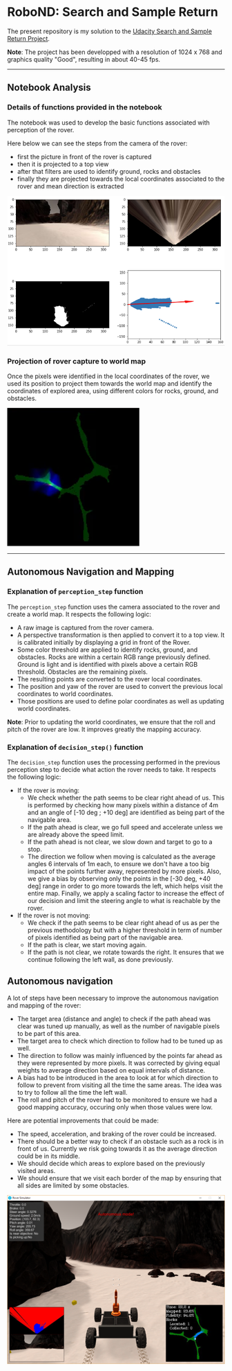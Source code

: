 # RoboND: Search and Sample Return

The present repository is my solution to the [Udacity Search and Sample Return Project](https://github.com/udacity/RoboND-Rover-Project).

**Note**: The project has been developped with a resolution of 1024 x 768 and graphics quality "Good", resulting in about 40-45 fps.

---

## Notebook Analysis

### Details of functions provided in the notebook
The notebook was used to develop the basic functions associated with perception of the rover.

Here below we can see the steps from the camera of the rover:
- first the picture in front of the rover is captured
- then it is projected to a top view
- after that filters are used to identify ground, rocks and obstacles
- finally they are projected towards the local coordinates associated to the rover and mean direction is extracted

![alt text](misc\project_example.png "Project example")

### Projection of rover capture to world map
Once the pixels were identified in the local coordinates of the rover, we used its position to project them towards the world map and identify the coordinates of explored area, using different colors for rocks, ground, and obstacles.

![alt text](misc\project_example_map.png "Project example map")

---

## Autonomous Navigation and Mapping

### Explanation of `perception_step` function
The `perception_step` function uses the camera associated to the rover and create a world map. It respects the following logic:
* A raw image is captured from the rover camera.
* A perspective transformation is then applied to convert it to a top view. It is calibrated initially by displaying a grid in front of the Rover.
* Some color threshold are applied to identify rocks, ground, and obstacles. Rocks are within a certain RGB range previously defined. Ground is light and is identified with pixels above a certain RGB threshold. Obstacles are the remaining pixels.
* The resulting points are converted to the rover local coordinates.
* The position and yaw of the rover are used to convert the previous local coordinates to world coordinates.
* Those positions are used to define polar coordinates as well as updating world coordinates.

**Note**: Prior to updating the world coordinates, we ensure that the roll and pitch of the rover are low. It improves greatly the mapping accuracy.

### Explanation of `decision_step()` function
The `decision_step` function uses the processing performed in the previous perception step to decide what action the rover needs to take. It respects the following logic:
* If the rover is moving:
    * We check whether the path seems to be clear right ahead of us. This is performed by checking how many pixels within a distance of 4m and an angle of [-10 deg ; +10 deg] are identified as being part of the navigable area.
    * If the path ahead is clear, we go full speed and accelerate unless we are already above the speed limit.
    * If the path ahead is not clear, we slow down and target to go to a stop.
    * The direction we follow when moving is calculated as the average angles 6 intervals of 1m each, to ensure we don't have a too big impact of the points further away, represented by more pixels. Also, we give a bias by observing only the points in the [-30 deg, +40 deg] range in order to go more towards the left, which helps visit the entire map. Finally, we apply a scaling factor to increase the effect of our decision and limit the steering angle to what is reachable by the rover.
* If the rover is not moving:
    * We check if the path seems to be clear right ahead of us as per the previous methodology but with a higher threshold in term of number of pixels identified as being part of the navigable area.
    * If the path is clear, we start moving again.
    * If the path is not clear, we rotate towards the right. It ensures that we continue following the left wall, as done previously.

## Autonomous navigation
A lot of steps have been necessary to improve the autonomous navigation and mapping of the rover:
* The target area (distance and angle) to check if the path ahead was clear was tuned up manually, as well as the number of navigable pixels to be part of this area.
* The target area to check which direction to follow had to be tuned up as well.
* The direction to follow was mainly influenced by the points far ahead as they were represented by more pixels. It was corrected by giving equal weights to average direction based on equal intervals of distance.
* A bias had to be introduced in the area to look at for which direction to follow to prevent from visiting all the time the same areas. The idea was to try to follow all the time the left wall.
* The roll and pitch of the rover had to be monitored to ensure we had a good mapping accuracy, occuring only when those values were low.

Here are potential improvements that could be made:
* The speed, acceleration, and braking of the rover could be increased.
* There should be a better way to check if an obstacle such as a rock is in front of us. Currently we risk going towards it as the average direction could be in its middle.
* We should decide which areas to explore based on the previously visited areas.
* We should ensure that we visit each border of the map by ensuring that all sides are limited by some obstacles.

![alt text](misc\autonomous_navigation.png "Autonomous navigation")